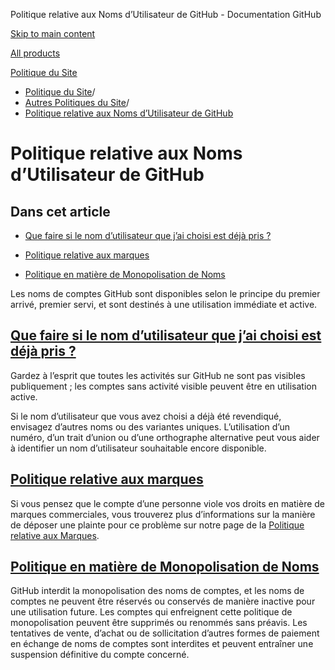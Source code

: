 Politique relative aux Noms d’Utilisateur de GitHub - Documentation GitHub

[Skip to main content](#main-content)

[All products](/fr)

[Politique du Site](/fr/site-policy)

* [Politique du Site](/fr/site-policy)/
* [Autres Politiques du Site](/fr/site-policy/other-site-policies)/
* [Politique relative aux Noms d’Utilisateur de GitHub](/fr/site-policy/other-site-policies/github-username-policy)

Politique relative aux Noms d’Utilisateur de GitHub
==========

Dans cet article
----------

* [Que faire si le nom d’utilisateur que j’ai choisi est déjà pris ?](#what-if-the-username-i-want-is-already-taken)

* [Politique relative aux marques](#trademark-policy)

* [Politique en matière de Monopolisation de Noms](#name-squatting-policy)

Les noms de comptes GitHub sont disponibles selon le principe du premier arrivé, premier servi, et sont destinés à une utilisation immédiate et active.

[Que faire si le nom d’utilisateur que j’ai choisi est déjà pris ?](#what-if-the-username-i-want-is-already-taken)
----------

Gardez à l’esprit que toutes les activités sur GitHub ne sont pas visibles publiquement ; les comptes sans activité visible peuvent être en utilisation active.

Si le nom d’utilisateur que vous avez choisi a déjà été revendiqué, envisagez d’autres noms ou des variantes uniques. L’utilisation d’un numéro, d’un trait d’union ou d’une orthographe alternative peut vous aider à identifier un nom d’utilisateur souhaitable encore disponible.

[Politique relative aux marques](#trademark-policy)
----------

Si vous pensez que le compte d’une personne viole vos droits en matière de marques commerciales, vous trouverez plus d’informations sur la manière de déposer une plainte pour ce problème sur notre page de la [Politique relative aux Marques](/fr/site-policy/content-removal-policies/github-trademark-policy).

[Politique en matière de Monopolisation de Noms](#name-squatting-policy)
----------

GitHub interdit la monopolisation des noms de comptes, et les noms de comptes ne peuvent être réservés ou conservés de manière inactive pour une utilisation future. Les comptes qui enfreignent cette politique de monopolisation peuvent être supprimés ou renommés sans préavis. Les tentatives de vente, d’achat ou de sollicitation d’autres formes de paiement en échange de noms de comptes sont interdites et peuvent entraîner une suspension définitive du compte concerné.
